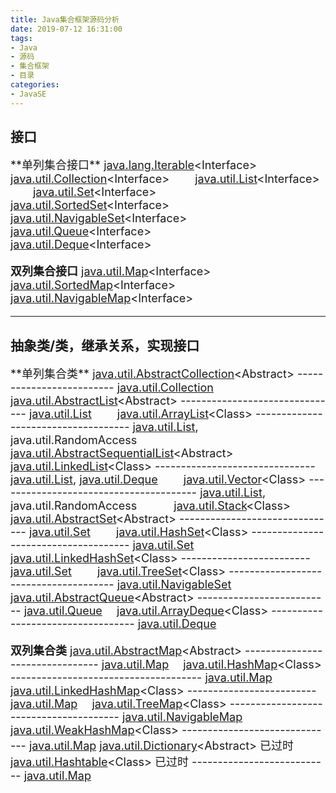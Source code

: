```yaml
---
title: Java集合框架源码分析
date: 2019-07-12 16:31:00
tags:
- Java
- 源码
- 集合框架
- 目录
categories:
- JavaSE
---
```


## 接口
<font style="font-size:18px;">
**单列集合接口**
<a href="/blog/2019/07/12/javase/Iterable-source-analysis/">java.lang.Iterable</a>&lt;Interface&gt;
&emsp;<a href="/blog/2019/07/15/javase/Collection-source-analysis/">java.util.Collection</a>&lt;Interface&gt;
&emsp;&emsp;<a href="/blog/2019/07/17/javase/List-source-analysis/">java.util.List</a>&lt;Interface&gt;
&emsp;&emsp;<a href="/blog/2019/07/18/javase/Set-source-analysis/">java.util.Set</a>&lt;Interface&gt;
&emsp;&emsp;&emsp;<a href="/blog/2019/07/30/javase/SortedSet-source-analysis/">java.util.SortedSet</a>&lt;Interface&gt;
&emsp;&emsp;&emsp;&emsp;<a href="/blog/2019/08/01/javase/NavigableSet-source-analysis/">java.util.NavigableSet</a>&lt;Interface&gt;
&emsp;&emsp;<a href="/blog/2019/08/05/javase/Queue-source-analysis/">java.util.Queue</a>&lt;Interface&gt;
&emsp;&emsp;&emsp;<a href="/blog/2019/08/06/javase/Deque-source-analysis/">java.util.Deque</a>&lt;Interface&gt;

**双列集合接口**
<a href="/blog/2019/08/21/javase/Map-source-analysis/">java.util.Map</a>&lt;Interface&gt;
&emsp;<a href="/blog/2019/08/27/javase/SortedMap-source-analysis/">java.util.SortedMap</a>&lt;Interface&gt;
&emsp;&emsp;<a href="/blog/2019/08/28/javase/NavigableMap-source-analysis/">java.util.NavigableMap</a>&lt;Interface&gt;

</font>

---

## 抽象类/类，继承关系，实现接口
<font style="font-size:18px;">
**单列集合类**
<a href="/blog/2019/07/18/javase/AbstractCollection-source-analysis/">java.util.AbstractCollection</a>&lt;Abstract&gt; ------------------------- <a href="/blog/2019/07/15/javase/Collection-source-analysis/">java.util.Collection</a>
&emsp;<a href="/blog/2019/07/24/javase/AbstractList-source-analysis/">java.util.AbstractList</a>&lt;Abstract&gt; ------------------------------- <a href="/blog/2019/07/17/javase/List-source-analysis/">java.util.List</a>
&emsp;&emsp;<a href="/blog/2018/11/15/javase/array-list-source-analysis/">java.util.ArrayList</a>&lt;Class&gt; ------------------------------------ <a href="/blog/2019/07/17/javase/List-source-analysis/">java.util.List</a>, java.util.RandomAccess
&emsp;&emsp;<a href="/blog/2019/08/09/javase/AbstractSequentialList-source-analysis/">java.util.AbstractSequentialList</a>&lt;Abstract&gt;
&emsp;&emsp;&emsp;<a href="/blog/2018/12/06/javase/linked-list-source-analysis/">java.util.LinkedList</a>&lt;Class&gt; ------------------------------- <a href="/blog/2019/07/17/javase/List-source-analysis/">java.util.List</a>, <a href="/blog/2019/08/06/javase/Deque-source-analysis/">java.util.Deque</a>
&emsp;&emsp;<a href="">java.util.Vector</a>&lt;Class&gt; --------------------------------------- <a href="/blog/2019/07/17/javase/List-source-analysis/">java.util.List</a>, java.util.RandomAccess
&emsp;&emsp;&emsp;<a href="">java.util.Stack</a>&lt;Class&gt;
&emsp;<a href="/blog/2019/08/16/javase/AbstractSet-source-analysis/">java.util.AbstractSet</a>&lt;Abstract&gt; ------------------------------- <a href="/blog/2019/07/18/javase/Set-source-analysis/">java.util.Set</a>
&emsp;&emsp;<a href="/blog/2019/08/19/javase/HashSet-source-analysis/">java.util.HashSet</a>&lt;Class&gt; ------------------------------------- <a href="/blog/2019/07/18/javase/Set-source-analysis/">java.util.Set</a>
&emsp;&emsp;&emsp;<a href="/blog/2019/08/19/javase/LinkedHashSet-source-analysis/">java.util.LinkedHashSet</a>&lt;Class&gt; ------------------------- <a href="/blog/2019/07/18/javase/Set-source-analysis/">java.util.Set</a>
&emsp;&emsp;<a href="/blog/2019/08/20/javase/TreeSet-source-analysis/">java.util.TreeSet</a>&lt;Class&gt; -------------------------------------- <a href="/blog/2019/08/01/javase/NavigableSet-source-analysis/">java.util.NavigableSet</a>
&emsp;<a href="/blog/2019/08/21/javase/AbstractQueue-source-analysis/">java.util.AbstractQueue</a>&lt;Abstract&gt; -------------------------- <a href="/blog/2019/08/05/javase/Queue-source-analysis/">java.util.Queue</a>
&emsp;<a href="">java.util.ArrayDeque</a>&lt;Class&gt; ---------------------------------- <a href="/blog/2019/08/06/javase/Deque-source-analysis/">java.util.Deque</a>

**双列集合类**
<a href="/blog/2019/09/02/javase/AbstractMap-source-analysis/">java.util.AbstractMap</a>&lt;Abstract&gt; -------------------------------- <a href="/blog/2019/08/21/javase/Map-source-analysis/">java.util.Map</a>
&emsp;<a href="/blog/2019/09/03/javase/HashMap-source-analysis/">java.util.HashMap</a>&lt;Class&gt; ------------------------------------- <a href="/blog/2019/08/21/javase/Map-source-analysis/">java.util.Map</a>
&emsp;&emsp;<a href="/blog/2019/09/15/javase/LinkedHashMap-source-analysis/">java.util.LinkedHashMap</a>&lt;Class&gt; ------------------------- <a href="/blog/2019/08/21/javase/Map-source-analysis/">java.util.Map</a>
&emsp;<a href="/blog/2019/09/17/javase/TreeMap-source-analysis/">java.util.TreeMap</a>&lt;Class&gt; --------------------------------------- <a href="/blog/2019/08/28/javase/NavigableMap-source-analysis/">java.util.NavigableMap</a>
&emsp;<a href="">java.util.WeakHashMap</a>&lt;Class&gt; ------------------------------ <a href="/blog/2019/08/21/javase/Map-source-analysis/">java.util.Map</a>
<a href="/blog/2019/09/17/javase/Dictionary-source-analysis/">java.util.Dictionary</a>&lt;Abstract&gt; 已过时
&emsp;<a href="">java.util.Hashtable</a>&lt;Class&gt; 已过时 --------------------------- <a href="/blog/2019/08/21/javase/Map-source-analysis/">java.util.Map</a>



</font>